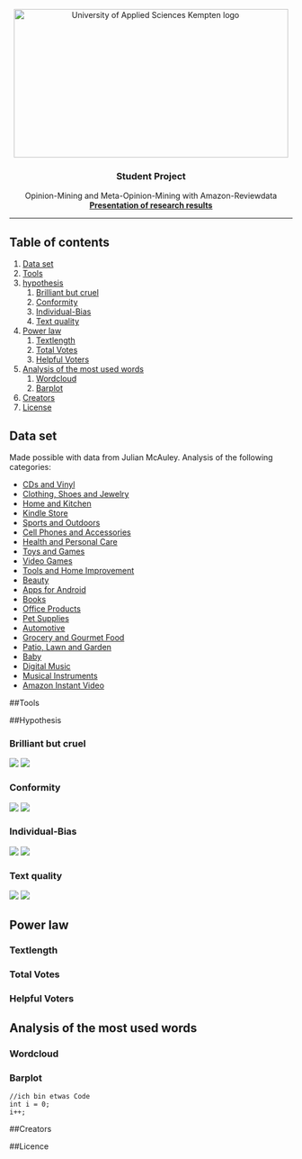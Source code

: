 <p align="center">
  <a href="https://hs-kempten.de/">
    <img src="https://www.hs-kempten.de/fileadmin/fh-kempten/HK/Logo_Studierende/logo-hs-kempten-rgb-screen.jpg" alt="University of Applied Sciences Kempten logo" width=488.5 height=264>
  </a>

  <h3 align="center">Student Project</h3>

  <p align="center">
    Opinion-Mining and Meta-Opinion-Mining with Amazon-Reviewdata
    <br>
    <a href="https://vbartelshske.github.io/)"><strong>Presentation of research results</strong></a>
</p>

<hr>


##  Table of contents

1. [Data set](#data-set)
2. [Tools](#tools)
3. [hypothesis](#hypothesis)
   1. [Brilliant but cruel](#brilliant-but-cruel)
   2. [Conformity](#conformity)
   3. [Individual-Bias](#Individual-Bias)
   4. [Text quality](#text-quality)
4. [Power law](#power-law)
   1. [Textlength](#textlength)
   2. [Total Votes](#total-votes)
   3. [Helpful Voters](#helpful-voters)
5. [Analysis of the most used words](#analysis-of-the-most-used-words)
   1. [Wordcloud](#wordcloud)    
   2. [Barplot](#barplot)
6. [Creators](#creators)
7. [License](#license)



## Data set

Made possible with data from Julian McAuley. Analysis of the following categories:

*   [CDs and Vinyl](./results/images/cds-vinyl)
*   [Clothing, Shoes and Jewelry](./results/images/clothing-shoes-jewelry)
*   [Home and Kitchen](./results/images/home-kitchen)
*   [Kindle Store](./results/images/)
*   [Sports and Outdoors](./results/images/kindle_store)
*   [Cell Phones and Accessories](./results/images/cell_phones-accessories)
*   [Health and Personal Care](./results/images/health-personal_care)
*   [Toys and Games](./results/images/toys-games)
*   [Video Games](./results/images/video_games)
*   [Tools and Home Improvement](./results/images/tools-home_improvement)
*   [Beauty](./results/images/beauty)
*   [Apps for Android](./results/images/apps_for_android)
*   [Books](./results/images/books)
*   [Office Products](./results/images/office_products)
*   [Pet Supplies](./results/images/pet_supplies)
*   [Automotive](./results/images/automotive)
*   [Grocery and Gourmet Food](./results/images/grocery-gourmet_food)
*   [Patio, Lawn and Garden](./results/images/patio-lawn-garden)
*   [Baby](./results/images/baby)
*   [Digital Music](./results/images/digital_music)
*   [Musical Instruments](./results/images/musical_instruments)
*   [Amazon Instant Video](./results/images/amazon_instant_video)

##Tools


##Hypothesis

### Brilliant but cruel
![](./results/images/cds-vinyl/brilliantButCruelCDsVinyl.gif)
![](./results/images/video_games/brilliantButCruelVideoGames.gif)


### Conformity
![](./results/images/movies/)
![](./results/images/kindle_store/conformityKindleStore.gif)


### Individual-Bias 
![](./results/images/cds-vinyl/individualBiasCDsVinyl.gif)
![](./results/images/beauty/individualBiasBeauty.gif)


### Text quality
![](./results/images/health-personal_care/scatterPlotwordcountHealthPersonalCare.gif)
![](./results/images/home-kitchen/scatterPlotWordCountHomeKitchen.gif)


## Power law

### Textlength

### Total Votes

### Helpful Voters

## Analysis of the most used words

### Wordcloud

### Barplot

    //ich bin etwas Code
    int i = 0;
    i++;
    
    
 
 ##Creators
 
 ##Licence
